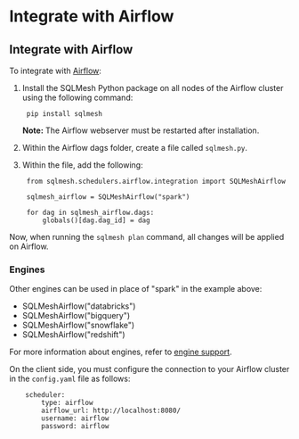 # Integrate with Airflow

## Integrate with Airflow

To integrate with [Airflow](/integrations/airflow):

1. Install the SQLMesh Python package on all nodes of the Airflow cluster using the following command:

        pip install sqlmesh

    **Note:** The Airflow webserver must be restarted after installation.

2. Within the Airflow dags folder, create a file called `sqlmesh.py`.

3. Within the file, add the following:

        from sqlmesh.schedulers.airflow.integration import SQLMeshAirflow

        sqlmesh_airflow = SQLMeshAirflow("spark")

        for dag in sqlmesh_airflow.dags:
            globals()[dag.dag_id] = dag
        
Now, when running the `sqlmesh plan` command, all changes will be applied on Airflow.

### Engines
Other engines can be used in place of "spark" in the example above:

* SQLMeshAirflow("databricks")
* SQLMeshAirflow("bigquery")
* SQLMeshAirflow("snowflake")
* SQLMeshAirflow("redshift")

For more information about engines, refer to [engine support](/integrations/airflow#engine-support).

On the client side, you must configure the connection to your Airflow cluster in the `config.yaml` file as follows:

        scheduler:
            type: airflow
            airflow_url: http://localhost:8080/
            username: airflow
            password: airflow
